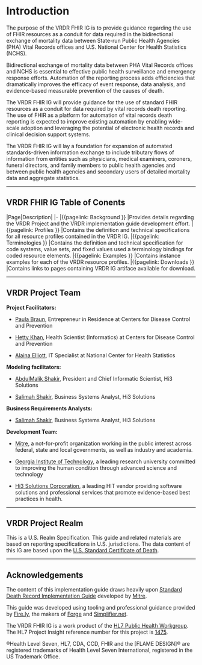 # **Introduction**

The purpose of the VRDR FHIR IG is to provide guidance regarding the use of FHIR resources as a conduit for data required in the bidirectional exchange of mortality data between State-run Public Health Agencies (PHA) Vital Records offices and U.S. National Center for Health Statistics (NCHS).

Bidirectional exchange of mortality data between PHA Vital Records offices and NCHS is essential to effective public health surveillance and emergency response efforts. Automation of the reporting process adds efficiencies that dramatically improves the efficacy of event response, data analysis, and evidence-based measurable prevention of the causes of death.

The VRDR FHIR IG will provide guidance for the use of standard FHIR resources as a conduit for data required by vital records death reporting. The use of FHIR as a platform for automation of vital records death reporting is expected to improve existing automation by enabling wide-scale adoption and leveraging the potential of electronic health records and clinical decision support systems.

The VRDR FHIR IG will lay a foundation for expansion of automated standards-driven information exchange to include tributary flows of information from entities such as physicians, medical examiners, coroners, funeral directors, and family members to public health agencies and between public health agencies and secondary users of detailed mortality data and aggregate statistics.

---

## **VRDR FHIR IG Table of Conents**
|Page|Description|
|-
|{{pagelink: Background }} |Provides details regarding the VRDR Project and the VRDR implementation guide development effort.
|{{pagelink: Profiles }} |Contains the definition and technical specifications for all resource profiles contained in the VRDR IG.
|{{pagelink: Terminologies }} |Contains the definition and technical specification for code systems, value sets, and fixed values used a terminology bindings for coded resource elements.
|{{pagelink: Examples }} |Contains instance examples for each of the VRDR resource profiles.
|{{pagelink: Downloads }} |Contains links to pages containing VRDR IG artiface available for download.

 ---

## **VRDR Project Team**
**Project Facilitators:**

- [Paula Braun](https://www.linkedin.com/in/braunpaula/), Entrepreneur in Residence at Centers for Disease Control and Prevention

- [Hetty Khan](https://www.linkedin.com/in/hetty-khan-a537a445/), Health Scientist (Informatics) at Centers for Disease Control and Prevention

- [Alaina Elliott](https://www.linkedin.com/in/alaina-elliott-aa9923/), IT Specialist at National Center for Health Statistics

**Modeling facilitators:**

- [AbdulMalik Shakir](https://www.linkedin.com/in/ashakir/), President and Chief Informatic Scientist, Hi3 Solutions

- [Salimah Shakir](https://www.linkedin.com/in/salimah-shakir-16469413/), Business Systems Analyst, Hi3 Solutions

**Business Requirements Analysts:**

- [Salimah Shakir](https://www.linkedin.com/in/salimah-shakir-16469413/), Business Systems Analyst, Hi3 Solutions

**Development Team:**

- [Mitre](https://www.mitre.org/), a not-for-profit organization working in the public interest across federal, state and local governments, as well as industry and academia.

- [Georgia Institute of Technology](https://www.gatech.edu/), a leading research university committed to improving the human condition through advanced science and technology

- [Hi3 Solutions Corporation](https://www.facebook.com/hi3solutions/), a leading HIT vendor providing software solutions and professional services that promote evidence-based best practices in health.

---

## **VRDR Project Realm**
This is a U.S. Realm Specification. This guide and related materials are based on reporting specifications in U.S. jurisdictions. The data content of this IG are based upon the [U.S. Standard Certificate of Death](https://www.cdc.gov/nchs/data/dvs/DEATH11-03final-ACC.pdf).

---

## **Acknowledgements**
The content of this implementation guide draws heavily upon [Standard Death Record Implementation Guide](https://nightingaleproject.github.io/fhir-death-record/guide/index.html) developed by [Mitre](https://www.mitre.org/).

This guide was developed using tooling and professional guidance provided by [Fire.ly](https://fire.ly/), the makers of [Forge](https://fire.ly/forge/) and [Simplifier.net](https://fire.ly/simplifier-net/). 

The VRDR FHIR IG is a work product of the [HL7 Public Health Workgroup](http://www.hl7.org/Special/committees/pher/overview.cfm). The HL7 Project Insight reference number for this project is [1475](http://www.hl7.org/Special/committees/pher/projects.cfm?action=edit&ProjectNumber=1475).

®Health Level Seven, HL7, CDA, CCD, FHIR and the [FLAME DESIGN]®  are registered trademarks of Health Level Seven International, registered in the US Trademark Office.

